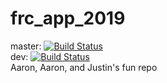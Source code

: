 # frc_app_2019
master: [![Build Status](https://travis-ci.org/TigardTech/frc_app_2019.svg?branch=master)](https://travis-ci.org/TigardTech/frc_app_2019)  
dev: [![Build Status](https://travis-ci.org/TigardTech/frc_app_2019.svg?branch=dev)](https://travis-ci.org/TigardTech/frc_app_2019)  
Aaron, Aaron, and Justin's fun repo
